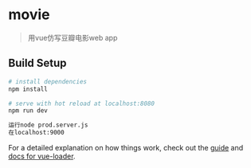 # movie

> 用vue仿写豆瓣电影web app

## Build Setup

``` bash
# install dependencies
npm install

# serve with hot reload at localhost:8080
npm run dev

运行node prod.server.js
在localhost:9000

```

For a detailed explanation on how things work, check out the [guide](http://vuejs-templates.github.io/webpack/) and [docs for vue-loader](http://vuejs.github.io/vue-loader).

